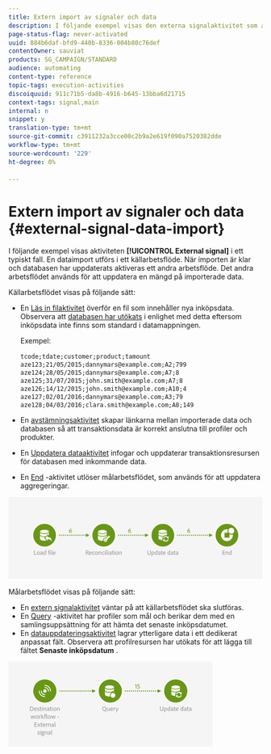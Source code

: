 ```yaml
---
title: Extern import av signaler och data
description: I följande exempel visas den externa signalaktivitet som används vid dataimport.
page-status-flag: never-activated
uuid: 884b6daf-bfd9-440b-8336-004b80c76def
contentOwner: sauviat
products: SG_CAMPAIGN/STANDARD
audience: automating
content-type: reference
topic-tags: execution-activities
discoiquuid: 911c71b5-da8b-4916-b645-13bba6d21715
context-tags: signal,main
internal: n
snippet: y
translation-type: tm+mt
source-git-commit: c3911232a3cce00c2b9a2e619f090a7520382dde
workflow-type: tm+mt
source-wordcount: '229'
ht-degree: 0%

---
```



# Extern import av signaler och data {#external-signal-data-import}

I följande exempel visas aktiviteten **[!UICONTROL External signal]** i ett typiskt fall. En dataimport utförs i ett källarbetsflöde. När importen är klar och databasen har uppdaterats aktiveras ett andra arbetsflöde. Det andra arbetsflödet används för att uppdatera en mängd på importerade data.

Källarbetsflödet visas på följande sätt:

* En [Läs in filaktivitet](../../automating/using/load-file.md) överför en fil som innehåller nya inköpsdata. Observera att [databasen har utökats](../../developing/using/data-model-concepts.md) i enlighet med detta eftersom inköpsdata inte finns som standard i datamappningen.

   Exempel:

   ```
   tcode;tdate;customer;product;tamount
   aze123;21/05/2015;dannymars@example.com;A2;799
   aze124;28/05/2015;dannymars@example.com;A7;8
   aze125;31/07/2015;john.smith@example.com;A7;8
   aze126;14/12/2015;john.smith@example.com;A10;4
   aze127;02/01/2016;dannymars@example.com;A3;79
   aze128;04/03/2016;clara.smith@example.com;A8;149
   ```

* En [avstämningsaktivitet](../../automating/using/reconciliation.md) skapar länkarna mellan importerade data och databasen så att transaktionsdata är korrekt anslutna till profiler och produkter.
* En [Uppdatera dataaktivitet](../../automating/using/update-data.md) infogar och uppdaterar transaktionsresursen för databasen med inkommande data.
* En [End](../../automating/using/start-and-end.md) -aktivitet utlöser målarbetsflödet, som används för att uppdatera aggregeringar.

![](assets/signal_example_source1.png)

Målarbetsflödet visas på följande sätt:

* En [extern signalaktivitet](../../automating/using/external-signal.md) väntar på att källarbetsflödet ska slutföras.
* En [Query](../../automating/using/query.md#enriching-data) -aktivitet har profiler som mål och berikar dem med en samlingsuppsättning för att hämta det senaste inköpsdatumet.
* En [datauppdateringsaktivitet](../../automating/using/update-data.md) lagrar ytterligare data i ett dedikerat anpassat fält. Observera att profilresursen har utökats för att lägga till fältet **Senaste inköpsdatum** .

![](assets/signal_example_source2.png)
